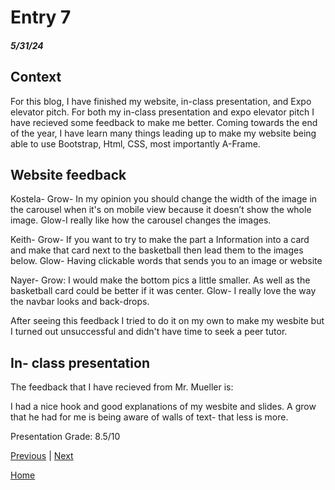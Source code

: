 # Entry 7
##### 5/31/24

## Context

For this blog, I have finished my website, in-class presentation, and Expo elevator pitch. For both my in-class presentation and expo elevator pitch I have recieved some feedback to make me better. Coming towards the end of the year, I have learn many things leading up to make my website being able to use Bootstrap, Html, CSS, most importantly A-Frame. 

## Website feedback

Kostela- Grow- In my opinion you should change the width of the image in the carousel when it's on mobile view because it doesn’t show the whole image.
Glow-I really like how the carousel changes the images.

Keith- Grow- If you want to try to make the part a Information into a card and make that card next to the basketball then lead them to the images below.
Glow- Having clickable words that sends you to an image or website

Nayer- Grow: I would make the bottom pics a little smaller. As well as the basketball card could be better if it was center.
Glow- I really love the way the navbar looks and back-drops.

After seeing this feedback I tried to do it on my own to make my wesbite but I turned out unsuccessful and didn't have time to seek a peer tutor.

## In- class presentation

The feedback that I have recieved from Mr. Mueller is:

I had a nice hook and good explanations of my wesbite and slides. A grow that he had for me is being aware of walls of text- that less is more. 

Presentation Grade: 8.5/10

[Previous](entry06.md) | [Next](entry08.md)

[Home](../README.md)
